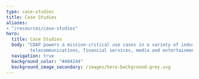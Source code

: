 ```yaml
---
type: case-studies
title: Case Studies
aliases:
- "/resources/case-studies"
hero:
  title: Case Studies
  body: "CDAP powers a mission-critical use cases in a variety of industries such as healthcare, 
         telecommunications, financial services, media and entertainment, retail, etc."
  navigation: true
  background_color: "#404244"
  background_image_secondary: /images/hero-background-grey.svg
---
```

